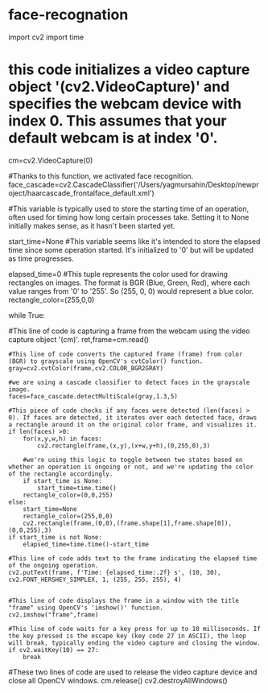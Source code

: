 # face-recognation
import cv2
import time

# this code initializes a video capture object '(cv2.VideoCapture)' and specifies the webcam device with index 0. This assumes that your default webcam is at index '0'.
cm=cv2.VideoCapture(0)

#Thanks to this function, we activated face recognition.
face_cascade=cv2.CascadeClassifier('/Users/yagmursahin/Desktop/newproject/haarcascade_frontalface_default.xml')

#This variable is typically used to store the starting time of an operation, often used for timing how long certain processes take. Setting it to None initially makes sense, as it hasn't been started yet.

start_time=None
#This variable seems like it's intended to store the elapsed time since some operation started. It's initialized to '0' but will be updated as time progresses.

elapsed_time=0
#This tuple represents the color used for drawing rectangles on images. The format is BGR (Blue, Green, Red), where each value ranges from '0' to '255'. So (255, 0, 0) would represent a blue color.
rectangle_color=(255,0,0)


while True:

#This line of code is capturing a frame from the webcam using the video capture object '(cm)'.
    ret,frame=cm.read()
    
    #This line of code converts the captured frame (frame) from color (BGR) to grayscale using OpenCV's cvtColor() function.
    gray=cv2.cvtColor(frame,cv2.COLOR_BGR2GRAY)
    
    #we are using a cascade classifier to detect faces in the grayscale image.
    faces=face_cascade.detectMultiScale(gray,1.3,5)
   
    #This piece of code checks if any faces were detected (len(faces) > 0). If faces are detected, it iterates over each detected face, draws a rectangle around it on the original color frame, and visualizes it.
    if len(faces) >0:
        for(x,y,w,h) in faces:
            cv2.rectangle(frame,(x,y),(x+w,y+h),(0,255,0),3)
            
        #we're using this logic to toggle between two states based on whether an operation is ongoing or not, and we're updating the color of the rectangle accordingly.
        if start_time is None:
            start_time=time.time()
        rectangle_color=(0,0,255)
    else:
        start_time=None
        rectangle_color=(255,0,0)
        cv2.rectangle(frame,(0,0),(frame.shape[1],frame.shape[0]),(0,0,255),3)
    if start_time is not None:
        elapsed_time=time.time()-start_time

    #This line of code adds text to the frame indicating the elapsed time of the ongoing operation.
    cv2.putText(frame, f'Time: {elapsed_time:.2f} s', (10, 30), cv2.FONT_HERSHEY_SIMPLEX, 1, (255, 255, 255), 4)
    

    #This line of code displays the frame in a window with the title "frame" using OpenCV's 'imshow()' function.
    cv2.imshow("frame",frame)

    #This line of code waits for a key press for up to 10 milliseconds. If the key pressed is the escape key (key code 27 in ASCII), the loop will break, typically ending the video capture and closing the window.
    if cv2.waitKey(10) == 27:
        break


#These two lines of code are used to release the video capture device and close all OpenCV windows.
cm.release()
cv2.destroyAllWindows()
